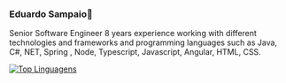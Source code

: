 ### Eduardo Sampaio👋
Senior Software Engineer 8 years experience working with different technologies and frameworks and 
programming languages such as Java, C#, NET, Spring , Node, Typescript, Javascript, Angular, HTML, CSS.

[![Top Linguagens](https://github-readme-stats.vercel.app/api/top-langs/?username=EduardoSampaio&layout=compact)](https://github.com/anuraghazra/github-readme-stats)
